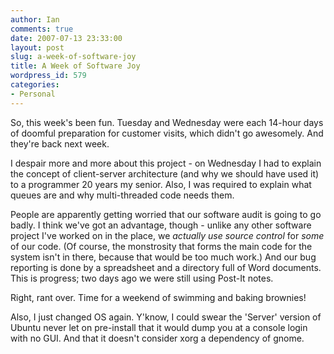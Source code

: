 ```yaml
---
author: Ian
comments: true
date: 2007-07-13 23:33:00
layout: post
slug: a-week-of-software-joy
title: A Week of Software Joy
wordpress_id: 579
categories:
- Personal
---
```


So, this week's been fun.  Tuesday and Wednesday were each 14-hour days of doomful preparation for customer visits, which didn't go awesomely.  And they're back next week.  

I despair more and more about this project - on Wednesday I had to explain the concept of client-server architecture (and why we should have used it) to a programmer 20 years my senior.  Also, I was required to explain what queues are and why multi-threaded code needs them.  

People are apparently getting worried that our software audit is going to go badly.  I think we've got an advantage, though - unlike any other software project I've worked on in the place, we <i>actually use source control</i> for <i>some</i> of our code.  (Of course, the monstrosity that forms the main code for the system isn't in there, because that would be too much work.)  And our bug reporting is done by a spreadsheet and a directory full of Word documents.  This is progress; two days ago we were still using Post-It notes.  

Right, rant over.  Time for a weekend of swimming and baking brownies!  

Also, I just changed OS again.  Y'know, I could swear the 'Server' version of Ubuntu never let on pre-install that it would dump you at a console login with no GUI.  And that it doesn't consider xorg a dependency of gnome.
